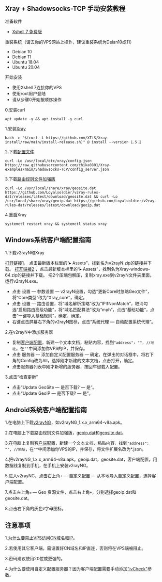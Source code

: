 ## Xray + Shadowsocks-TCP 手动安装教程

准备软件

- [Xshell 7 免费版](https://www.xshell.com/zh/free-for-home-school/)

重装系统（请去你的VPS网站上操作，建议重装系统为Deian10或11）

- Debian 10
- Debian 11
- Ubuntu 18.04
- Ubuntu 20.04

开始安装

- 使用Xshell 7连接你的VPS
- 使用root用户登陆
- 请从步骤0开始按顺序操作

0.安装curl

```
apt update -y && apt install -y curl
```

1.安装[Xray](https://github.com/XTLS/Xray-core/releases)

```
bash -c "$(curl -L https://github.com/XTLS/Xray-install/raw/main/install-release.sh)" @ install --version 1.5.2
```

2.下载[配置文件](https://raw.githubusercontent.com/chika0801/Xray-examples/main/Shadowsocks-TCP/config_server.json)

```
curl -Lo /usr/local/etc/xray/config.json https://raw.githubusercontent.com/chika0801/Xray-examples/main/Shadowsocks-TCP/config_server.json
```

3.下载[路由规则文件加强版](https://github.com/Loyalsoldier/v2ray-rules-dat)

```
curl -Lo /usr/local/share/xray/geosite.dat https://github.com/Loyalsoldier/v2ray-rules-dat/releases/latest/download/geosite.dat && curl -Lo /usr/local/share/xray/geoip.dat https://github.com/Loyalsoldier/v2ray-rules-dat/releases/latest/download/geoip.dat
```

4.重启Xray

```
systemctl restart xray && systemctl status xray
```

## Windows系统客户端配置指南

1.下载v2rayN和Xray

[打开链接1](https://github.com/2dust/v2rayN/releases)， 点击最新版本栏里的“▸ Assets”，找到名为v2rayN.zip的链接并下载。
[打开链接2](https://github.com/XTLS/Xray-core/releases) ，点击最新版本栏里的“▸ Assets”，找到名为Xray-windows-64.zip的链接并下载。
把2个压缩包解压，复制xray.exe到v2rayN文件夹里面，运行v2rayN.exe。

- 点击 设置 — 参数设置 — v2rayN设置，勾选“更新Core时忽略Geo文件”，将“Core类型”改为“Xray_core”，确定。
- 点击 设置 — 路由设置，将“域名解析策略”改为“IPIfNonMatch”，取消勾选“启用路由高级功能”，将“域名匹配算法”改为“mph”，点击“基础功能”，点击“一键导入基础规则”，确定，确定。
- 右键点击屏幕右下角的v2rayN图标，点击“系统代理 — 自动配置系统代理”。

2.在v2rayN中添加服务器

- 复制[客户端配置](https://raw.githubusercontent.com/chika0801/Xray-examples/main/Shadowsocks-TCP/config_client.json)，新建一个文本文档，粘贴内容，找到`"address": "", //地址`，在`""`中间添加你VPS的IP，并保存。
- 点击 服务器 — 添加自定义配置服务器 — 确定，在弹出的对话框中，将右下角的Config改为All，选择刚才新建的文本文档，点击打开，确定。
- 点击服务器列表中刚才新增的服务器，按回车键载入配置。

3.点击“检查更新”
- 点击“Update GeoSite — 是否下载? — 是”。
- 点击“Update GeoIP — 是否下载? — 是”。

## Android系统客户端配置指南

1.在电脑上下载[v2rayNG](https://github.com/2dust/v2rayNg/releases)，如v2rayNG_1.x.x_arm64-v8a.apk。

2.在电脑上下载路由规则文件加强版，[geoip.dat](https://github.com/Loyalsoldier/v2ray-rules-dat/releases/latest/download/geoip.dat)和[geosite.dat](https://github.com/Loyalsoldier/v2ray-rules-dat/releases/latest/download/geosite.dat)。

3.在电脑上复制[客户端配置](https://raw.githubusercontent.com/chika0801/Xray-examples/main/Shadowsocks-TCP/config_client.json)，新建一个文本文档，粘贴内容，找到`"address": "", //地址`，在`""`中间添加你VPS的IP，并保存，将文件扩展名改为*.json。

4.把v2rayNG_1.x.x_arm64-v8a.apk，geoip.dat，geosite.dat，客户端配置，用数据线复制到手机，在手机上安装v2rayNG。

5.进入v2rayNG，点击右上角`+` — 自定义配置 — 从本地导入自定义配置，选择客户端配置。

7.点击左上角`≡` — Geo 资源文件，点击右上角`+`，分别选择geoip.dat和geosite.dat。

8.点击右下角的灰色`V`字母图标。

## 注意事项

1.[为什么要禁止VPS访问CN域名和IP](https://github.com/XTLS/Xray-core/discussions/593#discussioncomment-845165)。

2.若使用其它客户端，需设置好CN域名和IP直连，否则将在VPS端被阻止。

3.密码建议使用20位或更强的。

4.为什么要使用自定义配置服务器？因为客户端配置需要手动添加["ivCheck"](https://github.com/v2fly/v2ray-core/pull/777#issuecomment-813963430)参数。
